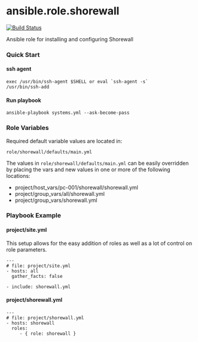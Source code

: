 ansible.role.shorewall
======================

[![Build Status](https://travis-ci.org/cjsteel/ansible-role-shorewall.svg?branch=master)](https://travis-ci.org/cjsteel/ansible-role-shorewall)

Ansible role for installing and configuring Shorewall

### Quick Start

#### ssh agent

    exec /usr/bin/ssh-agent $SHELL or eval `ssh-agent -s`
    /usr/bin/ssh-add    

#### Run playbook

    ansible-playbook systems.yml --ask-become-pass

### Role Variables


Required default variable values are located in:

    role/shorewall/defaults/main.yml
    
The values in `role/shorewall/defaults/main.yml` can be easily overridden by placing the vars and new values in one or more of the following locations:

* project/host_vars/pc-001/shorewall/shorewall.yml
* project/group_vars/all/shorewall.yml
* project/group_vars/shorewall.yml

### Playbook Example

#### project/site.yml

This setup allows for the easy addition of roles as well as a lot of control on role parameters.

    ---
    # file: project/site.yml
    - hosts: all
      gather_facts: false
    
    - include: shorewall.yml


#### project/shorewall.yml

    ---
    # file: project/shorewall.yml
    - hosts: shorewall
      roles:
         - { role: shorewall }



